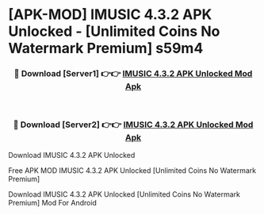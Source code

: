 # [APK-MOD] IMUSIC 4.3.2 APK Unlocked - [Unlimited Coins No Watermark Premium] s59m4



<div align="center">
<h3>🔴 Download [Server1] 👉👉 <a href="https://momento.my/?title=IMUSIC_4.3.2_APK_Unlocked">IMUSIC 4.3.2 APK Unlocked Mod Apk</a></h3><br>

<h3>🔴 Download [Server2] 👉👉 <a href="https://momento.my/?title=IMUSIC_4.3.2_APK_Unlocked">IMUSIC 4.3.2 APK Unlocked Mod Apk</a></h3>
</div>



Download IMUSIC 4.3.2 APK Unlocked 

Free APK MOD IMUSIC 4.3.2 APK Unlocked [Unlimited Coins No Watermark Premium]

Download IMUSIC 4.3.2 APK Unlocked [Unlimited Coins No Watermark Premium] Mod For Android
